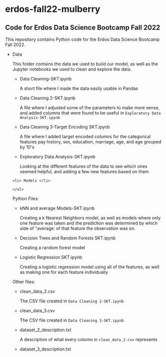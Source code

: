 # erdos-fall22-mulberry
<h2>Code for Erdos Data Science Bootcamp Fall 2022 </h2>

This repository contains Python code for the Erdos Data Science Bootcamp Fall 2022.

<ul>
    <li> Data 
        <p> This folder contains the data we used to build our model, as well as the Jupyter notebooks we used to clean and explore the data.</p>
        <ul>
              <li> Data Cleaning-SKT.ipynb </li>
  
  A short file where I made the data easily usable in Pandas
  
  <li> Data Cleaning 2-SKT.ipynb </li>
  
  A file where I adjusted some of the parameters to make more sense, and added columns that were found to be useful in `Exploratory Data Analysis-SKT.ipynb`
  
  <li> Data Cleaning 3-Target Encoding SKT.ipynb </li>
  
  A file where I added target encoded columns for the categorical features pay history, sex, education, marriage, age, and age grouped by 10's
  
  <li> Exploratory Data Analysis-SKT.ipynb </li>
  
  Looking at the different features of the data to see which ones seemed helpful, and adding a few new features based on them
        </ul>
    </li>
    
    
    <li> Models </li>
    
    </ul>


Python Files:
<ul>

  
  <li> kNN and average Models-SKT.ipynb </li>
  
  Creating a k Nearest Neighbors model, as well as models where only one feature was taken and the prediction was determined by which side of "average: of that feature the observation was on.
  
  <li> Decision Trees and Random Forests SKT.ipynb </li>
  
  Creating a random forest model
  
  <li> Logistic Regression SKT.ipynb </li>
  
  Creating a logistic regression model using all of the features, as well as making one for each feature individually
  
  </ul>


Other files:
<ul>
    <li>clean_data_2.csv </li>
  
  The CSV file created in `Data Cleaning 2-SKT.ipynb`
  
  <li> clean_data_3.csv </li>
  
  The CSV file created in `Data Cleaning 3-SKT.ipynb`

  <li>dataset_2_description.txt </li>
  
  A description of what every column in `clean_data_2.csv` represents
  
  <li> dataset_3_description.txt </li>
  
</ul>
